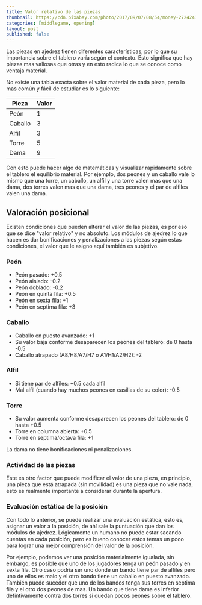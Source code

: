 ```yaml
---
title: Valor relativo de las piezas
thumbnail: https://cdn.pixabay.com/photo/2017/09/07/08/54/money-2724241_960_720.jpg
categories: [middlegame, opening]
layout: post
published: false
---
```


Las piezas en ajedrez tienen diferentes características, por lo que su importancia sobre el tablero varía según el contexto. Esto significa que hay piezas mas valiosas que otras y en esto radica lo que se conoce como ventaja material.

No existe una tabla exacta sobre el valor material de cada pieza, pero lo mas común y fácil de estudiar es lo siguiente:

| Pieza   | Valor |
| ------- | ----- |
| Peón    | 1     |
| Caballo | 3     |
| Alfil   | 3     |
| Torre   | 5     |
| Dama    | 9     |

Con esto puede hacer algo de matemáticas y visualizar rapidamente sobre el tablero el equilibrio material. Por ejemplo, dos peones y un caballo vale lo mismo que una torre, un caballo, un alfil y una torre valen mas que una dama, dos torres valen mas que una dama, tres peones y el par de alfiles valen una dama.

## Valoración posicional

Existen condiciones que pueden alterar el valor de las piezas, es por eso que se dice "valor relativo" y no absoluto. Los módulos de ajedrez lo que hacen es dar bonificaciones y penalizaciones a las piezas según estas condiciones, el valor que le asigno aquí también es subjetivo.

### Peón

-   Peón pasado: +0.5
-   Peón aislado: -0.2
-   Peón doblado: -0.2
-   Peón en quinta fila: +0.5
-   Peón en sexta fila: +1
-   Peón en septima fila: +3

### Caballo

-   Caballo en puesto avanzado: +1
-   Su valor baja conforme desaparecen los peones del tablero: de 0 hasta -0.5
-   Caballo atrapado (A8/H8/A7/H7 o A1/H1/A2/H2): -2

### Alfil

-   Si tiene par de alfiles: +0.5 cada alfil
-   Mal alfil (cuando hay muchos peones en casillas de su color): -0.5

### Torre

-   Su valor aumenta conforme desaparecen los peones del tablero: de 0 hasta +0.5
-   Torre en columna abierta: +0.5
-   Torre en septima/octava fila: +1

La dama no tiene bonificaciones ni penalizaciones.

### Actividad de las piezas

Este es otro factor que puede modificar el valor de una pieza, en principio, una pieza que está atrapada (sin movilidad) es una pieza que no vale nada, esto es realmente importante a considerar durante la apertura.

### Evaluación estática de la posición

Con todo lo anterior, se puede realizar una evaluación estática, esto es, asignar un valor a la posición, de ahí sale la puntuación que dan los módulos de ajedrez. Lógicamente un humano no puede estar sacando cuentas en cada posición, pero es bueno conocer estos temas un poco para lograr una mejor comprensión del valor de la posición.

Por ejemplo, podemos ver una posición materialmente igualada, sin embargo, es posible que uno de los jugadores tenga un peón pasado y en sexta fila. Otro caso podría ser uno donde un bando tiene par de alfiles pero uno de ellos es malo y el otro bando tiene un caballo en puesto avanzado. También puede suceder que uno de los bandos tenga sus torres en septima fila y el otro dos peones de mas. Un bando que tiene dama es inferior defintivamente contra dos torres si quedan pocos peones sobre el tablero.
